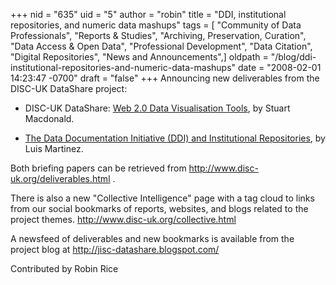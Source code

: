 +++
nid = "635"
uid = "5"
author = "robin"
title = "DDI, institutional repositories, and numeric data mashups"
tags = [ "Community of Data Professionals", "Reports & Studies", "Archiving, Preservation, Curation", "Data Access & Open Data", "Professional Development", "Data Citation", "Digital Repositories", "News and Announcements",]
oldpath = "/blog/ddi-institutional-repositories-and-numeric-data-mashups"
date = "2008-02-01 14:23:47 -0700"
draft = "false"
+++
Announcing new deliverables from the DISC-UK DataShare project:

-   DISC-UK DataShare: [Web 2.0 Data Visualisation
    Tools](http://www.disc-uk.org/docs/Numeric_data_mashup.pdf), by
    Stuart Macdonald.

<!-- -->

-   [The Data Documentation Initiative (DDI) and Institutional
    Repositories](http://www.disc-uk.org/docs/DDI_and_IRs.pdf), by Luis
    Martinez.

Both briefing papers can be retrieved from
<http://www.disc-uk.org/deliverables.html> .

There is also a new \"Collective Intelligence\" page with a tag cloud to
links from our social bookmarks of reports, websites, and blogs related
to the project themes. <http://www.disc-uk.org/collective.html>

A newsfeed of deliverables and new bookmarks is available from the
project blog at <http://jisc-datashare.blogspot.com/>

Contributed by Robin Rice

